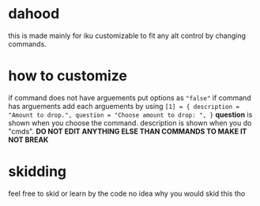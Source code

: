 # dahood
this is made mainly for iku
customizable to fit any alt control by changing commands.

# how to customize
if command does not have arguements put options as ``"false"``
if command has arguements add each arguements by using ``[1] = { description = "Amount to drop.", question = "Choose amount to drop: ", }``
**question** is shown when you choose the command. description is shown when you do "cmds".
**DO NOT EDIT ANYTHING ELSE THAN COMMANDS TO MAKE IT NOT BREAK**
# skidding
feel free to skid or learn by the code 
no idea why you would skid this tho
